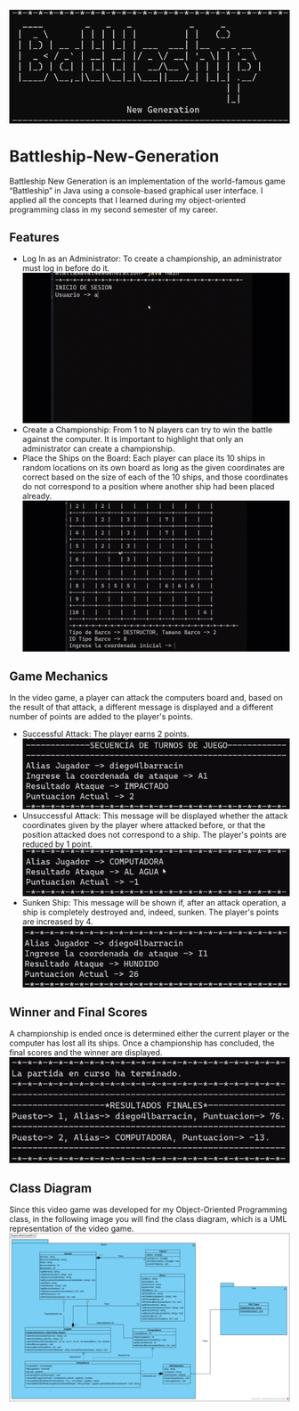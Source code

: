 ![LOGO](https://github.com/diego4lbarracin/Battleship-New-Generation/blob/main/imagesMD/LOGOBattleshipNG.png?raw=true)
# Battleship-New-Generation
Battleship New Generation is an implementation of the world-famous game “Battleship” in Java using a console-based
graphical user interface. I applied all the concepts that I learned during my object-oriented programming class in
my second semester of my career.

## Features
- Log In as an Administrator: To create a championship, an administrator must log in before do it.
  ![logInFeature](https://github.com/diego4lbarracin/Battleship-New-Generation/blob/main/imagesMD/LOGIn.gif?raw=true)  
- Create a Championship: From 1 to N players can try to win the battle against the computer. It is important to highlight
that only an administrator can create a championship.
- Place the Ships on the Board: Each player can place its 10 ships in random locations on its own board as long as the given coordinates
are correct based on the size of each of the 10 ships, and those coordinates do not correspond to a position where another ship had been 
placed already.
  ![placeShips](https://github.com/diego4lbarracin/Battleship-New-Generation/blob/main/imagesMD/PlacingShips.gif?raw=true) 
## Game Mechanics
In the video game, a player can attack the computers board and, based on the result of that attack, a different message is displayed
and a different number of points are added to the player's points.
- Successful Attack: The player earns 2 points.
  ![successfulAttack](https://github.com/diego4lbarracin/Battleship-New-Generation/blob/main/imagesMD/SUAttack.png?raw=true)
- Unsuccessful Attack: This message will be displayed whether the attack coordinates given by the player where attacked before, or that
the position attacked does not correspond to a ship. The player's points are reduced by 1 point.
  ![UNsuccessfulAttack](https://github.com/diego4lbarracin/Battleship-New-Generation/blob/main/imagesMD/UNSAttack.png?raw=true)
- Sunken Ship: This message will be shown if, after an attack operation, a ship is completely destroyed and, indeed, sunken. The player's
points are increased by 4.
  ![SunkenShip](https://github.com/diego4lbarracin/Battleship-New-Generation/blob/main/imagesMD/SunkenShip.png?raw=true)
## Winner and Final Scores
A championship is ended once is determined either the current player or the computer has lost all its ships. Once a championship has concluded,
the final scores and the winner are displayed.
    ![gameReport](https://github.com/diego4lbarracin/Battleship-New-Generation/blob/main/imagesMD/FinalResults.png?raw=true)
## Class Diagram
Since this video game was developed for my Object-Oriented Programming class, in the following image you will find the class diagram, which
is a UML representation of the video game.
    ![classDiagram](https://github.com/diego4lbarracin/Battleship-New-Generation/blob/main/imagesMD/DiagramaDeClasesMV.png?raw=true)